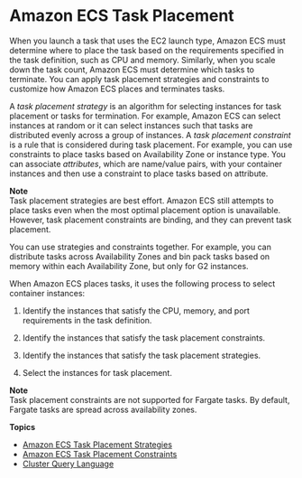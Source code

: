 # Amazon ECS Task Placement<a name="task-placement"></a>

When you launch a task that uses the EC2 launch type, Amazon ECS must determine where to place the task based on the requirements specified in the task definition, such as CPU and memory\. Similarly, when you scale down the task count, Amazon ECS must determine which tasks to terminate\. You can apply task placement strategies and constraints to customize how Amazon ECS places and terminates tasks\.

A *task placement strategy* is an algorithm for selecting instances for task placement or tasks for termination\. For example, Amazon ECS can select instances at random or it can select instances such that tasks are distributed evenly across a group of instances\. A *task placement constraint* is a rule that is considered during task placement\. For example, you can use constraints to place tasks based on Availability Zone or instance type\. You can associate *attributes*, which are name/value pairs, with your container instances and then use a constraint to place tasks based on attribute\.

**Note**  
Task placement strategies are best effort\. Amazon ECS still attempts to place tasks even when the most optimal placement option is unavailable\. However, task placement constraints are binding, and they can prevent task placement\. 

You can use strategies and constraints together\. For example, you can distribute tasks across Availability Zones and bin pack tasks based on memory within each Availability Zone, but only for G2 instances\.

When Amazon ECS places tasks, it uses the following process to select container instances:

1. Identify the instances that satisfy the CPU, memory, and port requirements in the task definition\.

1. Identify the instances that satisfy the task placement constraints\.

1. Identify the instances that satisfy the task placement strategies\.

1. Select the instances for task placement\.

**Note**  
Task placement constraints are not supported for Fargate tasks\. By default, Fargate tasks are spread across availability zones\.

**Topics**
+ [Amazon ECS Task Placement Strategies](task-placement-strategies.md)
+ [Amazon ECS Task Placement Constraints](task-placement-constraints.md)
+ [Cluster Query Language](cluster-query-language.md)